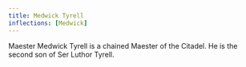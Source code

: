 ```yaml
---
title: Medwick Tyrell
inflections: [Medwick]
---
```


Maester Medwick Tyrell is a chained Maester of the Citadel. He is the second son of Ser Luthor Tyrell.


